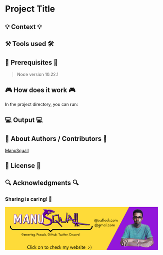 <!-- Repository git : https://github.com/ManuSquall/ -->
<h1 id="project-title">Project Title</h1>
<!-- Description -->
<!-- <p><img src="readme/" alt="output"></p> -->
<h2 id="-context-">💡 Context 💡</h2>
<!-- Why am i making this -->
<h2 id="-tools-used-">⚒ Tools used 🛠</h2>
<!-- Packages, external librairies, IDE, utilitaries used -->
<!-- * [VS Code](https://code.visualstudio.com/) -->
<!-- * [Visual Studio](https://visualstudio.microsoft.com/fr/downloads/) -->
<h2 id="prerequisites">📌 Prerequisites 📌</h2>
<blockquote>
<p>Node version 10.22.1</p>
</blockquote>
<h2 id="-how-does-it-work-">🎮 How does it work 🎮</h2>
<!-- What we have to do to make it work/run -->
<p>In the project directory, you can run:</p>
<h2 id="-output-">💻 Output 💻</h2>
<!-- What the result is supposed to be -->
<!-- screenshot result in a readme folder
<p><img src="readme/" alt="output"></p>
<p><img src="readme/" alt="output"></p>
-->
<h2 id="-about-authors-contributors-">👥 About Authors / Contributors 👥</h2>
<p><a href="https://github.com/ManuSquall">ManuSquall</a></p>
<h2 id="-license-">📜 License 📜</h2>
<!-- <p>This project is licensed under the <a href="https://creativecommons.org/">CC0 1.0 Universal</a> Creative Commons License.</p> -->
<!-- This project is licensed under the [MIT License](https://en.wikipedia.org/wiki/MIT_License). -->
<h2 id="-acknowledgments-">🔍 Acknowledgments 🔍</h2>
<!-- inspiration, research stuff -->
<p><em>
</em></p>
<h3 id="sharing-is-caring-">Sharing is caring! 💜</h3>
<a href="https://manusquall.azurewebsites.net/"><img src="readme/footerPic.png" alt="footer picture"></a>